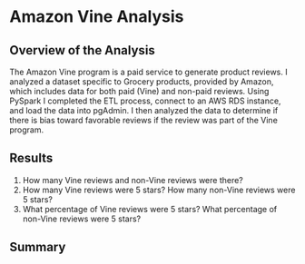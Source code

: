 # Amazon Vine Analysis

## Overview of the Analysis
The Amazon Vine program is a paid service to generate product reviews. I analyzed a dataset specific to Grocery products, provided by Amazon, which includes data for both paid (Vine) and non-paid reviews. Using PySpark I completed the ETL process, connect to an AWS RDS instance, and load the data into pgAdmin. I then analyzed the data to determine if there is bias toward favorable reviews if the review was part of the Vine program.

## Results
  1) How many Vine reviews and non-Vine reviews were there?
  2) How many Vine reviews were 5 stars? How many non-Vine reviews were 5 stars?
  3) What percentage of Vine reviews were 5 stars? What percentage of non-Vine reviews were 5 stars?

## Summary
